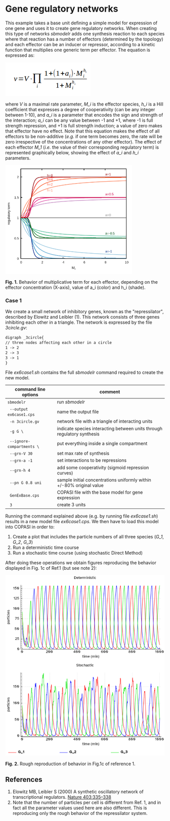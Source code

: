 # Gene regulatory networks

This example takes a base unit defining a simple model for expression of one gene and uses it to create gene regulatory networks. When creating this type of networks *sbmodelr* adds one synthesis reaction to each species where that reaction has a number of effectors (determined by the topology) and each effector can be an inducer or repressor, according to a kinetic function that multiplies one generic term per effector. The equation is expressed as:

![Generic equation for regulatory synthesis networks](Eq1.png)

where *V* is a maximal rate parameter, *M_i* is the effector species, *h_i* is a Hill coefficient that expresses a degree of cooperativity (can be any integer between 1-10), and *a_i* is a parameter that encodes the sign and strength of the interaction; *a_i* can be any value between -1 and +1, where -1 is full strength repression, and +1 is full strength induction; a value of zero makes that effector have no effect. Note that this equation makes the effect of all effectors to be non-additive (*e.g.* if one term becomes zero, the rate will be zero irrespective of the concentrations of any other effector). The effect of each effector *M_1* (*i.e.* the value of their corresponding regulatory term) is represented graphically below, showing the effect of *a_i* and *h_i* parameters.

![Generic equation for regulatory synthesis networks](regfunction_400.png)

__Fig. 1.__ Behavior of multiplicative term for each effector, depending on the effector concentration (X-axis), value of a_i (color) and h_i (shade).

### Case 1

We create a small network of inhibitory genes, known as the "repressilator", described by Elowitz and Leibler (1). This network consists of three genes inhibiting each other in a triangle. The network is expressed by the file *3circle.gv*:

```
digraph _3circle{
// three nodes affecting each other in a circle
1 -> 2
2 -> 3
3 -> 1
}
```


File *ex6case1.sh* contains the full *sbmodelr* command required to create the new model.

| command line options       | comment                                                                |
| -------------------------- | ---------------------------------------------------------------------- |
|``sbmodelr``                | run *sbmodelr*                                                         |
|`` --output ex6case1.cps``  | name the output file                                                   |
|`` -n 3circle.gv``          | network file with a triangle of interacting units                      |
|`` -g G \``                 | indicate species interacting between units through regulatory synthesis|
|`` --ignore-compartments \``| put everything inside a single compartment                             |
|`` --grn-V 30``             | set max rate of synthesis                                              |
|`` --grn-a -1``             | set interactions to be repressions                                     |
|`` --grn-h 4``              | add some cooperativity (sigmoid repression curves)                     |
|`` --pn G 0.8 uni``         | sample initial concentrations uniformly within +/-80% original value   |
|`` GenExBase.cps``          | COPASI file with the base model for gene expression                    |
|`` 3``                      | create 3 units                                                         |

Running the command explained above (e.g. by running file *ex6case1.sh*) results in a new model file *ex6case1.cps*.
We then have to load this model into COPASI in order to:

 1. Create a plot that includes the particle numbers of all three species (*G_1*, *G_2*, *G_3*)
 2. Run a deterministic time course
 3. Run a stochastic time course (using stochastic Direct Method)

 After doing these operations we obtain figures reproducing the behavior displayed in Fig. 1c of Ref.1 (but see note 2):

![Deterministic and stochastic time course of repressilator model](ex6_fig2.png)

__Fig. 2.__ Rough reproduction of behavior in Fig.1c of reference 1.

## References

1. Elowitz MB, Leibler S (2000) A synthetic oscillatory network of transcriptional regulators. [Nature 403:335–338](https://doi.org/10.1038/35002125)
2. Note that the number of particles per cell is different from Ref. 1, and in fact all the parameter values used here are also different. This is reproducing only the rough behavior of the repressilator system.
